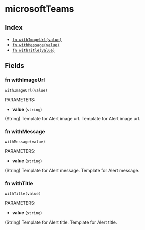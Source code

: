 # microsoftTeams



## Index

* [`fn withImageUrl(value)`](#fn-withimageurl)
* [`fn withMessage(value)`](#fn-withmessage)
* [`fn withTitle(value)`](#fn-withtitle)

## Fields

### fn withImageUrl

```jsonnet
withImageUrl(value)
```

PARAMETERS:

* **value** (`string`)

(String) Template for Alert image url.
Template for Alert image url.
### fn withMessage

```jsonnet
withMessage(value)
```

PARAMETERS:

* **value** (`string`)

(String) Template for Alert message.
Template for Alert message.
### fn withTitle

```jsonnet
withTitle(value)
```

PARAMETERS:

* **value** (`string`)

(String) Template for Alert title.
Template for Alert title.